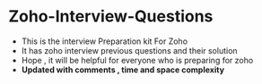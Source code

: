 # Zoho-Interview-Questions 

 * This is the interview Preparation kit For Zoho <br />
 * It has zoho interview previous questions and their solution <br />
 * Hope , it will be helpful for everyone who is preparing for zoho <br />
 * <B> Updated with comments , time and space complexity <B/>
